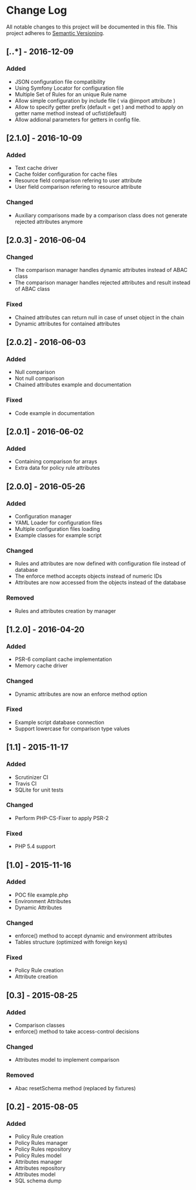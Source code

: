 # Change Log
All notable changes to this project will be documented in this file.
This project adheres to [Semantic Versioning](http://semver.org/).

## [*.*.*] - 2016-12-09
### Added 
- JSON configuration file compatibility
- Using Symfony Locator for configuration file 
- Multiple Set of Rules for an unique Rule name
- Allow simple configuration by include file ( via @import attribute )
- Allow to specify getter prefix (default = get ) and method to apply on getter name method instead of ucfist(default)
- Allow addional parameters for getters in config file.


## [2.1.0] - 2016-10-09
### Added
- Text cache driver
- Cache folder configuration for cache files
- Resource field comparison refering to user attribute
- User field comparison refering to resource attribute

### Changed
- Auxiliary comparisons made by a comparison class does not generate rejected attributes anymore

## [2.0.3] - 2016-06-04
### Changed
- The comparison manager handles dynamic attributes instead of ABAC class
- The comparison manager handles rejected attributes and result instead of ABAC class

### Fixed
- Chained attributes can return null in case of unset object in the chain
- Dynamic attributes for contained attributes

## [2.0.2] - 2016-06-03
### Added
- Null comparison
- Not null comparison
- Chained attributes example and documentation

### Fixed
- Code example in documentation

## [2.0.1] - 2016-06-02
### Added
- Containing comparison for arrays
- Extra data for policy rule attributes

## [2.0.0] - 2016-05-26
### Added
- Configuration manager
- YAML Loader for configuration files
- Multiple configuration files loading
- Example classes for example script

### Changed
- Rules and attributes are now defined with configuration file instead of database
- The enforce method accepts objects instead of numeric IDs
- Attributes are now accessed from the objects instead of the database

### Removed
- Rules and attributes creation by manager

## [1.2.0] - 2016-04-20
### Added
- PSR-6 compliant cache implementation
- Memory cache driver

### Changed
- Dynamic attributes are now an enforce method option

### Fixed
- Example script database connection
- Support lowercase for comparison type values

## [1.1] - 2015-11-17
### Added
- Scrutinizer CI
- Travis CI
- SQLite for unit tests

### Changed
- Perform PHP-CS-Fixer to apply PSR-2

### Fixed
- PHP 5.4 support

## [1.0] - 2015-11-16
### Added
* POC file example.php
* Environment Attributes
* Dynamic Attributes

### Changed
* enforce() method to accept dynamic and environment attributes
* Tables structure (optimized with foreign keys)

### Fixed
* Policy Rule creation
* Attribute creation

## [0.3] - 2015-08-25
### Added
* Comparison classes
* enforce() method to take access-control decisions

### Changed
* Attributes model to implement comparison

### Removed
* Abac resetSchema method (replaced by fixtures)

## [0.2] - 2015-08-05
### Added
* Policy Rule creation
* Policy Rules manager
* Policy Rules repository
* Policy Rules model
* Attributes manager
* Attributes repository
* Attributes model
* SQL schema dump
